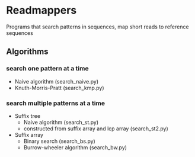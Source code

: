 # Readmappers
Programs that search patterns in sequences, map short reads to reference sequences

## Algorithms

### search one pattern at a time
- Naive algorithm (search_naive.py)
- Knuth-Morris-Pratt (search_kmp.py)

### search multiple patterns at a time
- Suffix tree 
  - Naive algorithm (search_st.py)
  - constructed from suffix array and lcp array (search_st2.py)
- Suffix array
  - Binary search (search_bs.py)
  - Burrow-wheeler algorithm (search_bw.py)
